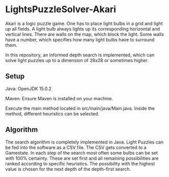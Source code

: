 # LightsPuzzleSolver-Akari

Akari is a logic puzzle game. One has to place light bulbs in a grid and light up all fields. A light bulb always lights up its 
corresponding horizontal and vertical lines. There are walls on the map, which block the light. Some walls have a number, which specifies
how many light bulbs have to surround them. 

In this repository, an informed depth search is implemented, which can solve light puzzles up to a dimension of 28x28 or sometimes higher.

## Setup

Java: OpenJDK 15.0.2

Maven: Ensure Maven is installed on your machine.

Execute the main method located in src/main/java/Main.java. Inside the method, different heuristics can be selected.

## Algorithm
The search algorithm is completely implemented in Java. Light Puzzles can be fed into the software as a CSV file. The CSV gets converted to a Gamestate.
In each step of the search most often some bulbs can be set with 100% certainty. These are set first and all remaining possibilities are ranked according to specific heuristics. The possibility with the highest value is chosen for the next depth of the depth-first search.
